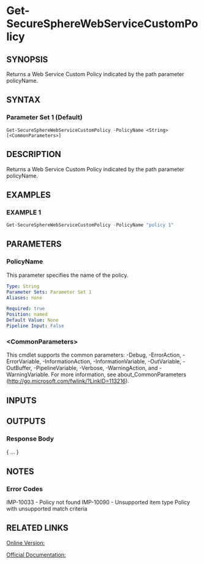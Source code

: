 ﻿# Get-SecureSphereWebServiceCustomPolicy

## SYNOPSIS
Returns a Web Service Custom Policy indicated by the path parameter policyName.

## SYNTAX

### Parameter Set 1 (Default)
```
Get-SecureSphereWebServiceCustomPolicy -PolicyName <String> [<CommonParameters>]
```

## DESCRIPTION
Returns a Web Service Custom Policy indicated by the path parameter policyName.

## EXAMPLES

### EXAMPLE 1

```powershell
Get-SecureSphereWebServiceCustomPolicy -PolicyName "policy 1"
```

## PARAMETERS

### PolicyName
This parameter specifies the name of the policy.

```yaml
Type: String
Parameter Sets: Parameter Set 1
Aliases: none

Required: true
Position: named
Default Value: None
Pipeline Input: False
```

### \<CommonParameters\>
This cmdlet supports the common parameters: -Debug, -ErrorAction, -ErrorVariable, -InformationAction, -InformationVariable, -OutVariable, -OutBuffer, -PipelineVariable, -Verbose, -WarningAction, and -WarningVariable. For more information, see about_CommonParameters (http://go.microsoft.com/fwlink/?LinkID=113216).

## INPUTS

## OUTPUTS

### Response Body
{
...
}

## NOTES

### Error Codes
IMP-10033 - Policy not found
IMP-10090 - Unsupported item type Policy with unsupported match criteria

## RELATED LINKS

[Online Version:](https://github.com/akshinmustafayev/SecureSpherePS/tree/master/Documentation)

[Official Documentation:](https://docs.imperva.com/bundle/v13.6-api-reference-guide/page/61863.htm)



